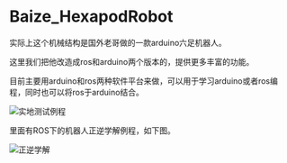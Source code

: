 # Baize_HexapodRobot

实际上这个机械结构是国外老哥做的一款arduino六足机器人。

这里我们把他改造成ros和arduino两个版本的，提供更多丰富的功能。

目前主要用arduino和ros两种软件平台来做，可以用于学习arduino或者ros编程，同时也可以将ros于arduino结合。

![实地测试例程](https://github.com/Allen953/Baize_HexapodRobot_ROS/blob/main/7.Photos%20%26%20Videos/Baize_HexapodRobot_ROS.gif)

里面有ROS下的机器人正逆学解例程，如下图。

![正逆学解](https://github.com/Allen953/Baize_HexapodRobot_ROS/blob/main/7.Photos%20%26%20Videos/202208041650.gif)

